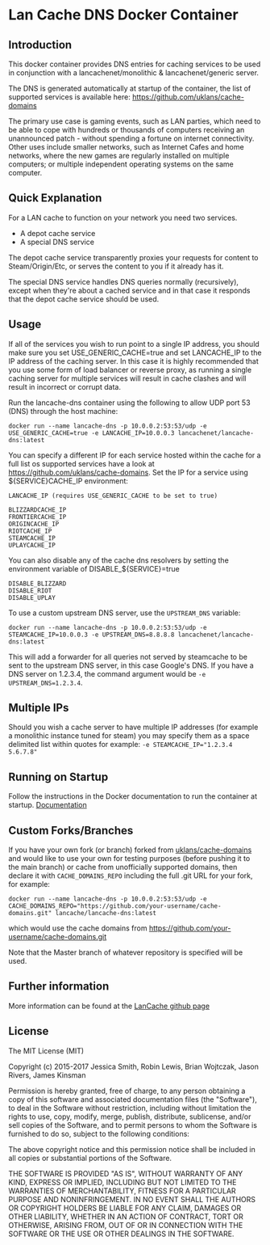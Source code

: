 # Lan Cache DNS Docker Container

## Introduction

This docker container provides DNS entries for caching services to be used in conjunction with a lancachenet/monolithic & lancachenet/generic server.

The DNS is generated automatically at startup of the container, the list of supported services is available here: https://github.com/uklans/cache-domains

The primary use case is gaming events, such as LAN parties, which need to be able to cope with hundreds or thousands of computers receiving an unannounced patch - without spending a fortune on internet connectivity. Other uses include smaller networks, such as Internet Cafes and home networks, where the new games are regularly installed on multiple computers; or multiple independent operating systems on the same computer.

## Quick Explanation

For a LAN cache to function on your network you need two services.
* A depot cache service
* A special DNS service

The depot cache service transparently proxies your requests for content to Steam/Origin/Etc, or serves the content to you if it already has it.

The special DNS service handles DNS queries normally (recursively), except when they're about a cached service and in that case it responds that the depot cache service should be used.

## Usage

If all of the services you wish to run point to a single IP address, you should make sure you set USE_GENERIC_CACHE=true and set LANCACHE_IP to the IP address of the caching server.
In this case it is highly recommended that you use some form of load balancer or reverse proxy, as running a single caching server for multiple services will result in cache clashes and will result in incorrect or corrupt data.

Run the lancache-dns container using the following to allow UDP port 53 (DNS) through the host machine:

```
docker run --name lancache-dns -p 10.0.0.2:53:53/udp -e USE_GENERIC_CACHE=true -e LANCACHE_IP=10.0.0.3 lancachenet/lancache-dns:latest
```

You can specify a different IP for each service hosted within the cache for a full list os supported services have a look at https://github.com/uklans/cache-domains. Set the IP for a service using ${SERVICE}CACHE_IP environment:
```
LANCACHE_IP (requires USE_GENERIC_CACHE to be set to true)

BLIZZARDCACHE_IP
FRONTIERCACHE_IP
ORIGINCACHE_IP
RIOTCACHE_IP
STEAMCACHE_IP
UPLAYCACHE_IP
```

You can also disable any of the cache dns resolvers by setting the environment variable of DISABLE_${SERVICE}=true
```
DISABLE_BLIZZARD
DISABLE_RIOT
DISABLE_UPLAY

```

To use a custom upstream DNS server, use the `UPSTREAM_DNS` variable:

```
docker run --name lancache-dns -p 10.0.0.2:53:53/udp -e STEAMCACHE_IP=10.0.0.3 -e UPSTREAM_DNS=8.8.8.8 lancachenet/lancache-dns:latest
```

This will add a forwarder for all queries not served by steamcache to be sent to the upstream DNS server, in this case Google's DNS.  If
you have a DNS server on 1.2.3.4, the command argument would be `-e UPSTREAM_DNS=1.2.3.4`.

## Multiple IPs

Should you wish a cache server to have multiple IP addresses (for example a monolithic instance tuned for steam) you may specify them as a space delimited list within quotes for example: `-e STEAMCACHE_IP="1.2.3.4 5.6.7.8"`

## Running on Startup

Follow the instructions in the Docker documentation to run the container at startup.
[Documentation](https://docs.docker.com/config/containers/start-containers-automatically/)

## Custom Forks/Branches

If you have your own fork (or branch) forked from [uklans/cache-domains](https://github.com/uklans/cache-domains) and would like to use your own for testing purposes (before pushing it to the main branch) or cache from unofficially supported domains, then declare it with `CACHE_DOMAINS_REPO` including the full .git URL for your fork, for example:
```
docker run --name lancache-dns -p 10.0.0.2:53:53/udp -e CACHE_DOMAINS_REPO="https://github.com/your-username/cache-domains.git" lancache/lancache-dns:latest
```
which would use the cache domains from https://github.com/your-username/cache-domains.git

Note that the Master branch of whatever repository is specified will be used.

## Further information

More information can be found at the [LanCache github page](http://lancache.net)

## License

The MIT License (MIT)

Copyright (c) 2015-2017 Jessica Smith, Robin Lewis, Brian Wojtczak, Jason Rivers, James Kinsman

Permission is hereby granted, free of charge, to any person obtaining a copy
of this software and associated documentation files (the "Software"), to deal
in the Software without restriction, including without limitation the rights
to use, copy, modify, merge, publish, distribute, sublicense, and/or sell
copies of the Software, and to permit persons to whom the Software is
furnished to do so, subject to the following conditions:

The above copyright notice and this permission notice shall be included in
all copies or substantial portions of the Software.

THE SOFTWARE IS PROVIDED "AS IS", WITHOUT WARRANTY OF ANY KIND, EXPRESS OR
IMPLIED, INCLUDING BUT NOT LIMITED TO THE WARRANTIES OF MERCHANTABILITY,
FITNESS FOR A PARTICULAR PURPOSE AND NONINFRINGEMENT. IN NO EVENT SHALL THE
AUTHORS OR COPYRIGHT HOLDERS BE LIABLE FOR ANY CLAIM, DAMAGES OR OTHER
LIABILITY, WHETHER IN AN ACTION OF CONTRACT, TORT OR OTHERWISE, ARISING FROM,
OUT OF OR IN CONNECTION WITH THE SOFTWARE OR THE USE OR OTHER DEALINGS IN
THE SOFTWARE.
